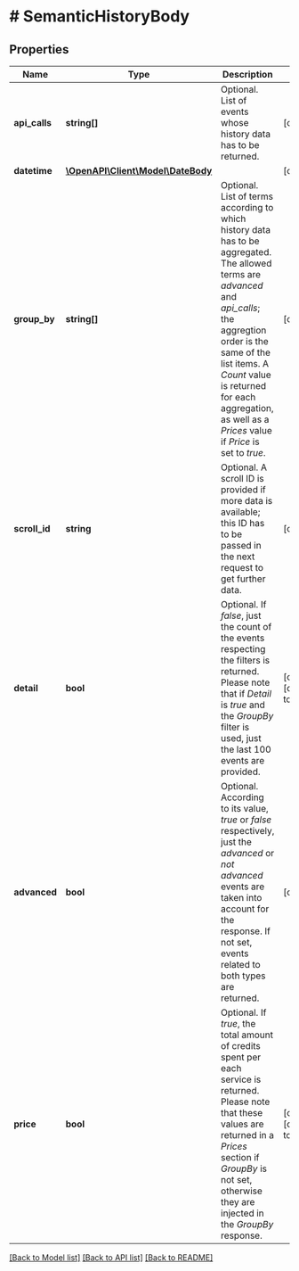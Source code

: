 # # SemanticHistoryBody

## Properties

Name | Type | Description | Notes
------------ | ------------- | ------------- | -------------
**api_calls** | **string[]** | Optional. List of events whose history data has to be returned. | [optional]
**datetime** | [**\OpenAPI\Client\Model\DateBody**](DateBody.md) |  | [optional]
**group_by** | **string[]** | Optional. List of terms according to which history data has to be aggregated. The allowed terms are *advanced* and *api_calls*; the aggregtion order is the same of the list items. A *Count* value is returned for each aggregation, as well as a *Prices* value if *Price* is set to *true*. | [optional]
**scroll_id** | **string** | Optional. A scroll ID is provided if more data is available; this ID has to be passed in the next request to get further data. | [optional]
**detail** | **bool** | Optional. If *false*, just the count of the events respecting the filters is returned. Please note that if *Detail* is *true* and the *GroupBy* filter is used, just the last 100 events are provided. | [optional] [default to true]
**advanced** | **bool** | Optional. According to its value, *true* or *false* respectively, just the *advanced* or *not advanced* events are taken into account for the response. If not set, events related to both types are returned. | [optional]
**price** | **bool** | Optional. If *true*, the total amount of credits spent per each service is returned. Please note that these values are returned in a *Prices* section if *GroupBy* is not set, otherwise they are injected in the *GroupBy* response. | [optional] [default to true]

[[Back to Model list]](../../README.md#models) [[Back to API list]](../../README.md#endpoints) [[Back to README]](../../README.md)
